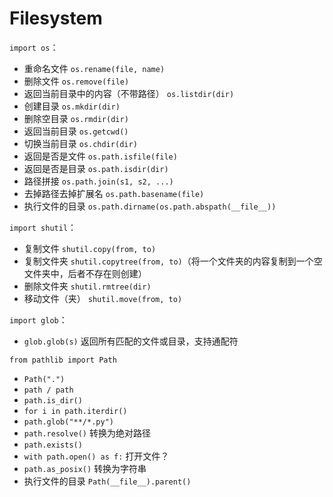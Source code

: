 # Filesystem

`import os`：

- 重命名文件 `os.rename(file, name)`
- 删除文件 `os.remove(file)`
- 返回当前目录中的内容（不带路径） `os.listdir(dir)`
- 创建目录 `os.mkdir(dir)`
- 删除空目录 `os.rmdir(dir)`
- 返回当前目录 `os.getcwd()`
- 切换当前目录 `os.chdir(dir)`
- 返回是否是文件 `os.path.isfile(file)`
- 返回是否是目录 `os.path.isdir(dir)`
- 路径拼接 `os.path.join(s1, s2, ...)`
- 去掉路径去掉扩展名 `os.path.basename(file)`
- 执行文件的目录 `os.path.dirname(os.path.abspath(__file__))`

`import shutil`：

- 复制文件 `shutil.copy(from, to)`
- 复制文件夹 `shutil.copytree(from, to)`（将一个文件夹的内容复制到一个空文件夹中，后者不存在则创建）
- 删除文件夹 `shutil.rmtree(dir)`
- 移动文件（夹） `shutil.move(from, to)`

`import glob`：

- `glob.glob(s)` 返回所有匹配的文件或目录，支持通配符

`from pathlib import Path`

- `Path(".")`
- `path / path`
- `path.is_dir()`
- `for i in path.iterdir()`
- `path.glob("**/*.py")`
- `path.resolve()` 转换为绝对路径
- `path.exists()`
- `with path.open() as f:` 打开文件？
- `path.as_posix()` 转换为字符串
- 执行文件的目录 `Path(__file__).parent()`
